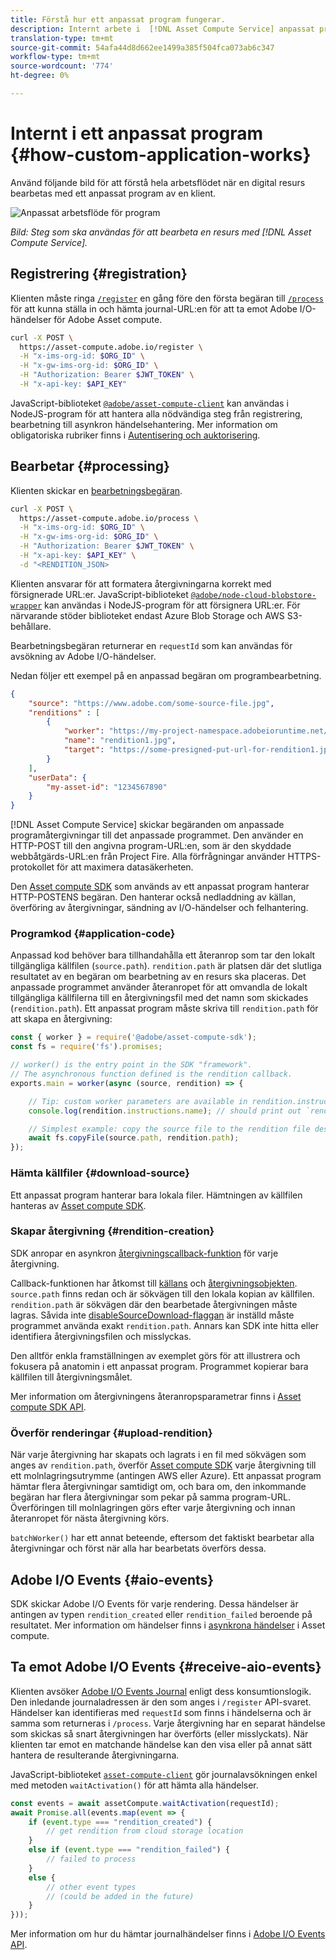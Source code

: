 ```yaml
---
title: Förstå hur ett anpassat program fungerar.
description: Internt arbete i  [!DNL Asset Compute Service] anpassat program för att förstå hur det fungerar.
translation-type: tm+mt
source-git-commit: 54afa44d8d662ee1499a385f504fca073ab6c347
workflow-type: tm+mt
source-wordcount: '774'
ht-degree: 0%

---
```



# Internt i ett anpassat program {#how-custom-application-works}

Använd följande bild för att förstå hela arbetsflödet när en digital resurs bearbetas med ett anpassat program av en klient.

![Anpassat arbetsflöde för program](assets/customworker.png)

*Bild: Steg som ska användas för att bearbeta en resurs med  [!DNL Asset Compute Service].*

## Registrering {#registration}

Klienten måste ringa [`/register`](api.md#register) en gång före den första begäran till [`/process`](api.md#process-request) för att kunna ställa in och hämta journal-URL:en för att ta emot Adobe I/O-händelser för Adobe Asset compute.

```sh
curl -X POST \
  https://asset-compute.adobe.io/register \
  -H "x-ims-org-id: $ORG_ID" \
  -H "x-gw-ims-org-id: $ORG_ID" \
  -H "Authorization: Bearer $JWT_TOKEN" \
  -H "x-api-key: $API_KEY"
```

JavaScript-biblioteket [`@adobe/asset-compute-client`](https://github.com/adobe/asset-compute-client#usage) kan användas i NodeJS-program för att hantera alla nödvändiga steg från registrering, bearbetning till asynkron händelsehantering. Mer information om obligatoriska rubriker finns i [Autentisering och auktorisering](api.md).

## Bearbetar {#processing}

Klienten skickar en [bearbetningsbegäran](api.md#process-request).

```sh
curl -X POST \
  https://asset-compute.adobe.io/process \
  -H "x-ims-org-id: $ORG_ID" \
  -H "x-gw-ims-org-id: $ORG_ID" \
  -H "Authorization: Bearer $JWT_TOKEN" \
  -H "x-api-key: $API_KEY" \
  -d "<RENDITION_JSON>
```

Klienten ansvarar för att formatera återgivningarna korrekt med försignerade URL:er. JavaScript-biblioteket [`@adobe/node-cloud-blobstore-wrapper`](https://github.com/adobe/node-cloud-blobstore-wrapper#presigned-urls) kan användas i NodeJS-program för att försignera URL:er. För närvarande stöder biblioteket endast Azure Blob Storage och AWS S3-behållare.

Bearbetningsbegäran returnerar en `requestId` som kan användas för avsökning av Adobe I/O-händelser.

Nedan följer ett exempel på en anpassad begäran om programbearbetning.

```json
{
    "source": "https://www.adobe.com/some-source-file.jpg",
    "renditions" : [
        {
            "worker": "https://my-project-namespace.adobeioruntime.net/api/v1/web/my-namespace-version/my-worker",
            "name": "rendition1.jpg",
            "target": "https://some-presigned-put-url-for-rendition1.jpg",
        }
    ],
    "userData": {
        "my-asset-id": "1234567890"
    }
}
```

[!DNL Asset Compute Service] skickar begäranden om anpassade programåtergivningar till det anpassade programmet. Den använder en HTTP-POST till den angivna program-URL:en, som är den skyddade webbåtgärds-URL:en från Project Fire. Alla förfrågningar använder HTTPS-protokollet för att maximera datasäkerheten.

Den [Asset compute SDK](https://github.com/adobe/asset-compute-sdk#adobe-asset-compute-worker-sdk) som används av ett anpassat program hanterar HTTP-POSTENS begäran. Den hanterar också nedladdning av källan, överföring av återgivningar, sändning av I/O-händelser och felhantering.

<!-- TBD: Add the application diagram. -->

### Programkod {#application-code}

Anpassad kod behöver bara tillhandahålla ett återanrop som tar den lokalt tillgängliga källfilen (`source.path`). `rendition.path` är platsen där det slutliga resultatet av en begäran om bearbetning av en resurs ska placeras. Det anpassade programmet använder återanropet för att omvandla de lokalt tillgängliga källfilerna till en återgivningsfil med det namn som skickades (`rendition.path`). Ett anpassat program måste skriva till `rendition.path` för att skapa en återgivning:

```javascript
const { worker } = require('@adobe/asset-compute-sdk');
const fs = require('fs').promises;

// worker() is the entry point in the SDK "framework".
// The asynchronous function defined is the rendition callback.
exports.main = worker(async (source, rendition) => {

    // Tip: custom worker parameters are available in rendition.instructions.
    console.log(rendition.instructions.name); // should print out `rendition.jpg`.

    // Simplest example: copy the source file to the rendition file destination so as to transfer the asset as is without processing.
    await fs.copyFile(source.path, rendition.path);
});
```

### Hämta källfiler {#download-source}

Ett anpassat program hanterar bara lokala filer. Hämtningen av källfilen hanteras av [Asset compute SDK](https://github.com/adobe/asset-compute-sdk#adobe-asset-compute-worker-sdk).

### Skapar återgivning {#rendition-creation}

SDK anropar en asynkron [återgivningscallback-funktion](https://github.com/adobe/asset-compute-sdk#rendition-callback-for-worker-required) för varje återgivning.

Callback-funktionen har åtkomst till [källans](https://github.com/adobe/asset-compute-sdk#source) och [återgivningsobjekten](https://github.com/adobe/asset-compute-sdk#rendition). `source.path` finns redan och är sökvägen till den lokala kopian av källfilen. `rendition.path` är sökvägen där den bearbetade återgivningen måste lagras. Såvida inte [disableSourceDownload-flaggan](https://github.com/adobe/asset-compute-sdk#worker-options-optional) är inställd måste programmet använda exakt `rendition.path`. Annars kan SDK inte hitta eller identifiera återgivningsfilen och misslyckas.

Den alltför enkla framställningen av exemplet görs för att illustrera och fokusera på anatomin i ett anpassat program. Programmet kopierar bara källfilen till återgivningsmålet.

Mer information om återgivningens återanropsparametrar finns i [Asset compute SDK API](https://github.com/adobe/asset-compute-sdk#api-details).

### Överför renderingar {#upload-rendition}

När varje återgivning har skapats och lagrats i en fil med sökvägen som anges av `rendition.path`, överför [Asset compute SDK](https://github.com/adobe/asset-compute-sdk#adobe-asset-compute-worker-sdk) varje återgivning till ett molnlagringsutrymme (antingen AWS eller Azure). Ett anpassat program hämtar flera återgivningar samtidigt om, och bara om, den inkommande begäran har flera återgivningar som pekar på samma program-URL. Överföringen till molnlagringen görs efter varje återgivning och innan återanropet för nästa återgivning körs.

`batchWorker()` har ett annat beteende, eftersom det faktiskt bearbetar alla återgivningar och först när alla har bearbetats överförs dessa.

## Adobe I/O Events {#aio-events}

SDK skickar Adobe I/O Events för varje rendering. Dessa händelser är antingen av typen `rendition_created` eller `rendition_failed` beroende på resultatet. Mer information om händelser finns i [asynkrona händelser](api.md#asynchronous-events) i Asset compute.

## Ta emot Adobe I/O Events {#receive-aio-events}

Klienten avsöker [Adobe I/O Events Journal](https://www.adobe.io/apis/experienceplatform/events/ioeventsapi.html#/Journaling) enligt dess konsumtionslogik. Den inledande journaladressen är den som anges i `/register` API-svaret. Händelser kan identifieras med `requestId` som finns i händelserna och är samma som returneras i `/process`. Varje återgivning har en separat händelse som skickas så snart återgivningen har överförts (eller misslyckats). När klienten tar emot en matchande händelse kan den visa eller på annat sätt hantera de resulterande återgivningarna.

JavaScript-biblioteket [`asset-compute-client`](https://github.com/adobe/asset-compute-client#usage) gör journalavsökningen enkel med metoden `waitActivation()` för att hämta alla händelser.

```javascript
const events = await assetCompute.waitActivation(requestId);
await Promise.all(events.map(event => {
    if (event.type === "rendition_created") {
        // get rendition from cloud storage location
    }
    else if (event.type === "rendition_failed") {
        // failed to process
    }
    else {
        // other event types
        // (could be added in the future)
    }
}));
```

Mer information om hur du hämtar journalhändelser finns i [Adobe I/O Events API](https://www.adobe.io/apis/experienceplatform/events/ioeventsapi.html#!adobedocs/adobeio-events/master/events-api-reference.yaml).

<!-- TBD:
* Illustration of the controls/data flow.
* Basic overview, in text and not code, of how an application works.
-->
